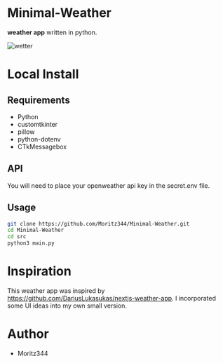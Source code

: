 # Minimal-Weather
**weather app** written in python.

![wetter](https://github.com/user-attachments/assets/60e97f52-0ea3-4846-a13a-17c4a2893dbe)

# Local Install

## Requirements
- Python
- customtkinter
- pillow
- python-dotenv
- CTkMessagebox

## API
You will need to place your openweather api key in the secret.env file.


## Usage
```bash
git clone https://github.com/Moritz344/Minimal-Weather.git
cd Minimal-Weather
cd src
python3 main.py

```


# Inspiration

This weather app was inspired by https://github.com/DariusLukasukas/nextjs-weather-app. I incorporated some UI ideas into my own small version.

# Author
- Moritz344
